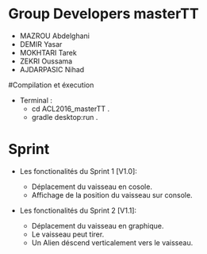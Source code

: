 # Group Developers masterTT

- MAZROU Abdelghani
- DEMIR Yasar
- MOKHTARI Tarek
- ZEKRI Oussama
- AJDARPASIC Nihad

#Compilation et éxecution
- Terminal :
	- cd ACL2016_masterTT .
	- gradle desktop:run .


# Sprint
- Les fonctionalités du Sprint 1  [V1.0]:
    - Déplacement du vaisseau en cosole.
    - Affichage de la position du vaisseau sur console.

- Les fonctionalités du Sprint 2  [V1.1]:
    - Déplacement du vaisseau en graphique.
    - Le vaisseau peut tirer.
    - Un Alien déscend verticalement vers le vaisseau.
